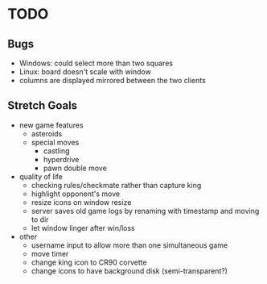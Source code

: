 # TODO

## Bugs
- Windows: could select more than two squares
- Linux: board doesn't scale with window
- columns are displayed mirrored between the two clients

## Stretch Goals
- new game features
  - asteroids
  - special moves
    - castling
    - hyperdrive
    - pawn double move
- quality of life
  - checking rules/checkmate rather than capture king
  - highlight opponent's move
  - resize icons on window resize
  - server saves old game logs by renaming with timestamp and moving to dir
  - let window linger after win/loss
- other
  - username input to allow more than one simultaneous game
  - move timer
  - change king icon to CR90 corvette
  - change icons to have background disk (semi-transparent?)
